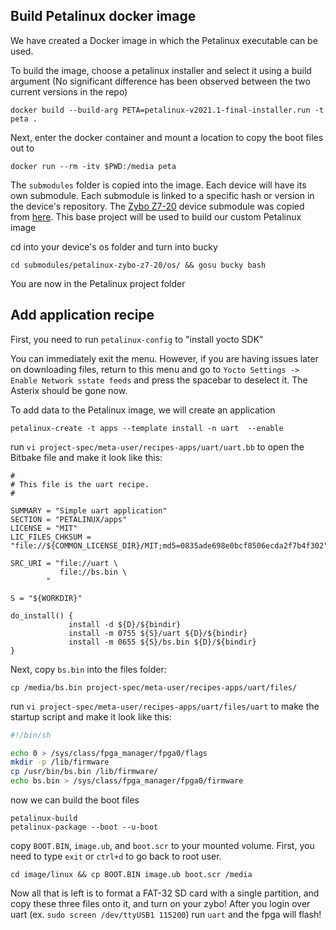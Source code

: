 ## Build Petalinux docker image

We have created a Docker image in which the Petalinux executable can be used.

To build the image, choose a petalinux installer and select it using a build argument (No significant difference has been observed between the two current versions in the repo)

```
docker build --build-arg PETA=petalinux-v2021.1-final-installer.run -t peta .
```

Next, enter the docker container and mount a location to copy the boot files out to

```
docker run --rm -itv $PWD:/media peta
```

The `submodules` folder is copied into the image. Each device will have its own submodule. Each submodule is linked to a specific hash or version in the device's repository. The [Zybo Z7-20](https://gitlab.ssec.wisc.edu/mkurzynski/petalinux-zybo-z7-20) device submodule was copied from [here](https://github.com/Digilent/Zybo-Z7/tree/master). This base project will be used to build our custom Petalinux image

cd into your device's os folder and turn into bucky

```
cd submodules/petalinux-zybo-z7-20/os/ && gosu bucky bash

```

You are now in the Petalinux project folder

## Add application recipe

First, you need to run `petalinux-config` to "install yocto SDK"

You can immediately exit the menu. However, if you are having issues later on downloading files, return to this menu and go to `Yocto Settings -> Enable Network sstate feeds` and press the spacebar to deselect it. The Asterix should be gone now.

To add data to the Petalinux image, we will create an application

```
petalinux-create -t apps --template install -n uart  --enable
```

run `vi project-spec/meta-user/recipes-apps/uart/uart.bb` to open the Bitbake file and make it look like this:

```
#
# This file is the uart recipe.
#

SUMMARY = "Simple uart application"
SECTION = "PETALINUX/apps"
LICENSE = "MIT"
LIC_FILES_CHKSUM = "file://${COMMON_LICENSE_DIR}/MIT;md5=0835ade698e0bcf8506ecda2f7b4f302"

SRC_URI = "file://uart \
           file://bs.bin \
        "

S = "${WORKDIR}"

do_install() {
             install -d ${D}/${bindir}
             install -m 0755 ${S}/uart ${D}/${bindir}
             install -m 0655 ${S}/bs.bin ${D}/${bindir}
}
```

Next, copy `bs.bin` into the files folder:

```
cp /media/bs.bin project-spec/meta-user/recipes-apps/uart/files/
```

run `vi project-spec/meta-user/recipes-apps/uart/files/uart` to make the startup script and make it look like this:

```sh
#!/bin/sh

echo 0 > /sys/class/fpga_manager/fpga0/flags
mkdir -p /lib/firmware
cp /usr/bin/bs.bin /lib/firmware/
echo bs.bin > /sys/class/fpga_manager/fpga0/firmware
```

now we can build the boot files

```
petalinux-build
petalinux-package --boot --u-boot
```

copy `BOOT.BIN`, `image.ub`, and `boot.scr` to your mounted volume. First, you need to type `exit` or `ctrl+d` to go back to root user.
```
cd image/linux && cp BOOT.BIN image.ub boot.scr /media
```

Now all that is left is to format a FAT-32 SD card with a single partition, and copy these three files onto it, and turn on your zybo! After you login over uart (ex. `sudo screen /dev/ttyUSB1 115200`) run `uart` and the fpga will flash!